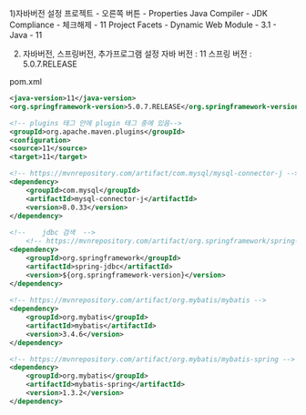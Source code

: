 1)자바버전 설정
프로젝트 - 오른쪽 버튼 - Properties
Java Compiler - JDK Compliance - 체크해제 - 11
Project Facets - Dynamic Web Module - 3.1
                   - Java  - 11

2) 자바버전, 스프링버전, 추가프로그램 설정
자바 버전 : 11
스프링 버전 : 5.0.7.RELEASE

pom.xml
```xml
<java-version>11</java-version>
<org.springframework-version>5.0.7.RELEASE</org.springframework-version>

<!-- plugins 태그 안에 plugin 태그 중에 있음-->
<groupId>org.apache.maven.plugins</groupId>
<configuration>
<source>11</source>
<target>11</target>

<!-- https://mvnrepository.com/artifact/com.mysql/mysql-connector-j -->
<dependency>
    <groupId>com.mysql</groupId>
    <artifactId>mysql-connector-j</artifactId>
    <version>8.0.33</version>
</dependency>
			
<!-- 	jdbc 검색	 -->
	<!-- https://mvnrepository.com/artifact/org.springframework/spring-jdbc -->
<dependency>
    <groupId>org.springframework</groupId>
    <artifactId>spring-jdbc</artifactId>
    <version>${org.springframework-version}</version>
</dependency>
		
<!-- https://mvnrepository.com/artifact/org.mybatis/mybatis -->
<dependency>
    <groupId>org.mybatis</groupId>
    <artifactId>mybatis</artifactId>
    <version>3.4.6</version>
</dependency>

<!-- https://mvnrepository.com/artifact/org.mybatis/mybatis-spring -->
<dependency>
    <groupId>org.mybatis</groupId>
    <artifactId>mybatis-spring</artifactId>
    <version>1.3.2</version>
</dependency>
```
